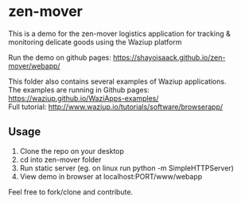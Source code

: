 zen-mover
================
This is a demo for the zen-mover logistics application for tracking & monitoring delicate goods using the Waziup platform

Run the demo on github pages: https://shayoisaack.github.io/zen-mover/webapp/

This folder also contains several examples of Waziup applications.   
The examples are running in Github pages: https://waziup.github.io/WaziApps-examples/   
Full tutorial: http://www.waziup.io/tutorials/software/browserapp/   

Usage
-----

1. Clone the repo on your desktop
2. cd into zen-mover folder
3. Run static server (eg. on linux run python -m SimpleHTTPServer)
4. View demo in browser at localhost:PORT/www/webapp

Feel free to fork/clone and contribute.
